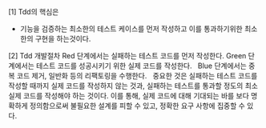 [1] Tdd의 핵심은
- 기능을 검증하는 최소한의 테스트 케이스를 먼저 작성하고 이를 통과하기위한 최소한의 구현을 하는것이다.

[2] Tdd 개발절차
Red 단계에서는 실패하는 테스트 코드를 먼저 작성한다. 
Green 단계에서는 테스트 코드를 성공시키기 위한 실제 코드를 작성한다.   
Blue 단계에서는 중복 코드 제거, 일반화 등의 리팩토링을 수행한다.
 
중요한 것은 실패하는 테스트 코드를 작성할 때까지 실제 코드를 작성하지 않는 것과, 
실패하는 테스트를 통과할 정도의 최소 실제 코드를 작성해야 하는 것이다. 
이를 통해, 실제 코드에 대해 기대되는 바를 보다 명확하게 정의함으로써 불필요한 설계를 피할 수 있고, 
정확한 요구 사항에 집중할 수 있다.


 
